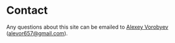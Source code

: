 Contact
==============================================

Any questions about this site can be emailed to [Alexey Vorobyev](http://www.student.bth.se/~alvo16/dbwebb-kurser/htmlphp/me/kmom06/me6/me.php) (alevor657@gmail.com).
